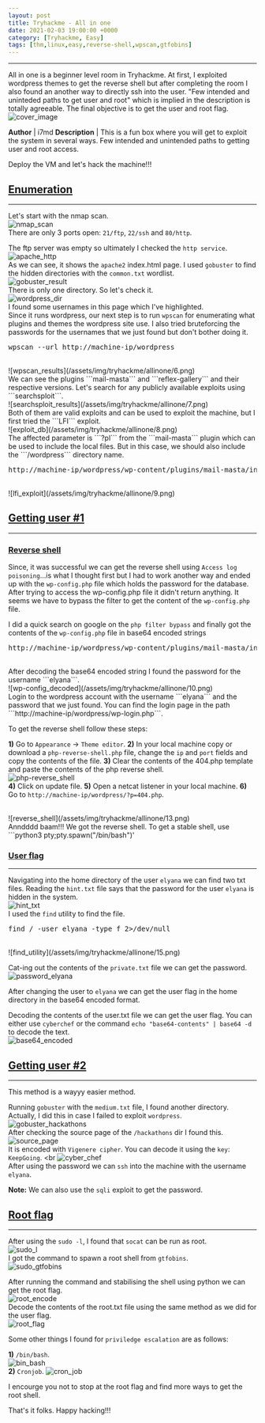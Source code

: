 ```yaml
---
layout: post
title: Tryhackme - All in one
date: 2021-02-03 19:00:00 +0000
category: [Tryhackme, Easy]
tags: [thm,linux,easy,reverse-shell,wpscan,gtfobins]
---
```


---
All in one is a beginner level room in Tryhackme. At first, I exploited wordpress themes to get the reverse shell but after completing the room I also found an another way to directly ssh into the user. "Few intended and uninteded paths to get user and root" which is implied in the description is totally agreeable. The final objective is to get the user and root flag.
<br>
![cover_image](/assets/img/tryhackme/allinone/1.png)

**Author** | i7md
**Description** | This is a fun box where you will get to exploit the system in several ways. Few intended and unintended paths to getting user and root access.

Deploy the VM and let's hack the machine!!!

## <ins>Enumeration</ins>
---
Let's start with the nmap scan.
<br>
![nmap_scan](/assets/img/tryhackme/allinone/nmap_scan.png)
<br>
There are only 3 ports open: ```21/ftp```, ```22/ssh``` and ```80/http```.

The ftp server was empty so ultimately I checked the ```http service```.
<br>
![apache_http](/assets/img/tryhackme/allinone/2.png)
<br>
As we can see, it shows the ```apache2``` index.html page. I used ```gobuster``` to find the hidden directories with the ```common.txt``` wordlist.
<br>
![gobuster_result](/assets/img/tryhackme/allinone/3.png)
<br>
There is only one directory. So let's check it.
<br>
![wordpress_dir](/assets/img/tryhackme/allinone/4.png)
<br>
I found some usernames in this page which I've highlighted.
<br>
Since it runs wordpress, our next step is to run ```wpscan``` for enumerating what plugins and themes the wordpress site use. I also tried bruteforcing the passwords for the usernames that we just found but don't bother doing it.
<br>
<pre>wpscan --url http://machine-ip/wordpress</pre>
<br>
![wpscan_results](/assets/img/tryhackme/allinone/6.png)
<br>
We can see the plugins ```mail-masta``` and ```reflex-gallery``` and their respective versions. Let's search for any publicly available exploits using ```searchsploit```.
<br>
![searchsploit_results](/assets/img/tryhackme/allinone/7.png)
<br>
Both of them are valid exploits and can be used to exploit the machine, but I first tried the ```LFI``` exploit.
<br>
![exploit_db](/assets/img/tryhackme/allinone/8.png)
<br>
The affected parameter is ```?pl``` from the ```mail-masta``` plugin which can be used to include the local files. But in this case, we should also include the ```/wordpress``` directory name.
<br>
<pre>http://machine-ip/wordpress/wp-content/plugins/mail-masta/inc/campaign/count_of_send.php?pl=/etc/passwd</pre>
<br>
![lfi_exploit](/assets/img/tryhackme/allinone/9.png)
<br>

## <ins>Getting user #1</ins>
---

### <ins>Reverse shell</ins>
Since, it was successful we can get the reverse shell using ```Access log poisoning```...is what I thought first but I had to work another way and ended up with the ```wp-config.php``` file which holds the password for the database. After trying to access the wp-config.php file it didn't return anything.  It seems we have to bypass the filter to get the content of the ```wp-config.php``` file.

I did a quick search on google on the ```php filter bypass``` and finally got the contents of the ```wp-config.php``` file in base64 encoded strings
<br>
<pre>http://machine-ip/wordpress/wp-content/plugins/mail-masta/inc/campaign/count_of_send.php?pl=php://filter/convert.base64-encode/resource=/var/www/html/wordpress/wp-config.php</pre>
<br>
After decoding the base64 encoded string I found the password for the username ```elyana```.
<br>
![wp-config_decoded](/assets/img/tryhackme/allinone/10.png)
<br>
Login to the wordpress account with the username ```elyana``` and the password that we just found. You can find the login page in the path ```http://machine-ip/wordpress/wp-login.php```.

To get the reverse shell follow these steps:

**1)** Go to ```Appearance``` -> ```Theme editor```.
**2)** In your local machine copy or download a ```php-reverse-shell.php``` file, change the ```ip``` and ```port``` fields and copy the contents of the file.
**3)** Clear the contents of the 404.php template and paste the contents of the php reverse shell.
<br>
![php-reverse_shell](/assets/img/tryhackme/allinone/12.png)
<br>
**4)** Click on update file.
**5)** Open a netcat listener in your local machine.
**6)** Go to ```http://machine-ip/wordpress/?p=404.php```.

<br>
![reverse_shell](/assets/img/tryhackme/allinone/13.png)
<br>
Anndddd baam!!! We got the reverse shell. To get a stable shell, use ```python3 pty;pty.spawn("/bin/bash")'

### <ins>User flag</ins>
---
Navigating into the home directory of the user ```elyana``` we can find two txt files. Reading the ```hint.txt``` file says that the password for the user ```elyana``` is hidden in the system.
<br>
![hint_txt](/assets/img/tryhackme/allinone/14.png) 
<br>
I used the ```find``` utility to find the file.
<br>
<pre>find / -user elyana -type f 2>/dev/null</pre>
<br>
![find_utility](/assets/img/tryhackme/allinone/15.png)
<br>

Cat-ing out the contents of the ```private.txt``` file we can get the password.
<br>
![password_elyana](/assets/img/tryhackme/allinone/16.png)
<br>

After changing the user to ```elyana``` we can get the user flag in the home directory in the base64 encoded format.

Decoding the contents of the user.txt file we can get the user flag. You can either use ```cyberchef``` or the command ```echo "base64-contents" | base64 -d``` to decode the text.
<br>
![base64_encoded](/assets/img/tryhackme/allinone/17.png)
<br>


## <ins>Getting user #2</ins>
---
This method is a wayyy easier method. 

Running ```gobuster``` with the ```medium.txt``` file, I found another directory. Actually, I did this in case I failed to exploit ```wordpress```.
<br>
![gobuster_hackathons](/assets/img/tryhackme/allinone/5.png)
<br>
After checking the source page of the ```/hackathons``` dir I found this.
<br>
![source_page](/assets/img/tryhackme/allinone/11.png)
<br>
It is encoded with ```Vigenere cipher```. You can decode it using the ```key```: ```KeepGoing```.
<br
![cyber_chef](/assets/img/tryhackme/allinone/27.png)
<br>
After using the password we can ```ssh``` into the machine with the username ```elyana```.

**Note:** We can also use the ```sqli``` exploit to get the password.

## <ins>Root flag</ins>
---
After using the ```sudo -l```, I found that ```socat``` can be run as root.
<br>
![sudo_l](/assets/img/tryhackme/allinone/18.png)
<br>
I got the command to spawn a root shell from ```gtfobins```.
<br>
![sudo_gtfobins](/assets/img/tryhackme/allinone/19.png)
<br>

After running the command and stabilising the shell using python we can get the root flag.
<br>
![root_encode](/assets/img/tryhackme/allinone/20.png)
<br>
Decode the contents of the root.txt file using the same method as we did for the user flag.
<br>
![root_flag](/assets/img/tryhackme/allinone/22.png)
<br>

Some other things I found for ```priviledge escalation``` are as follows:

**1)** ```/bin/bash```.
<br>
![bin_bash](/assets/img/tryhackme/allinone/23.png)
<br>
**2)** ```Cronjob```.
![cron_job](/assets/img/tryhackme/allinone/26.png)
<br>


I encourge you not to stop at the root flag and find more ways to get the root shell. 

That's it folks. Happy hacking!!!
